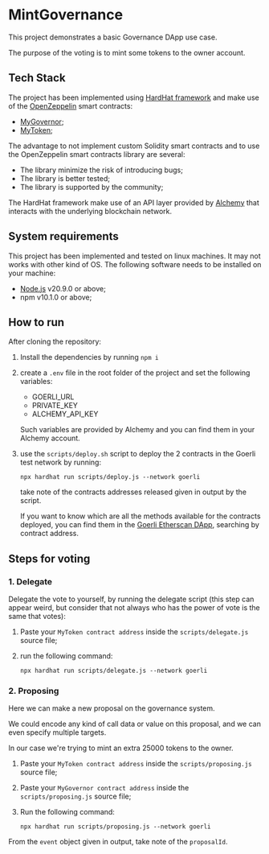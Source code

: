 # MintGovernance

This project demonstrates a basic Governance DApp use case.

The purpose of the voting is to mint some tokens to the owner account.

## Tech Stack
The project has been implemented using [HardHat framework](https://hardhat.org/) and make use of the [OpenZeppelin](https://www.openzeppelin.com/) smart contracts:

* [MyGovernor](https://wizard.openzeppelin.com/#governor);
* [MyToken](https://wizard.openzeppelin.com/#erc20);

The advantage to not implement custom Solidity smart contracts and to use the OpenZeppelin smart contracts library are several:

* The library minimize the risk of introducing bugs;
* The library is better tested;
* The library is supported by the community;

The HardHat framework make use of an API layer provided by [Alchemy](https://www.alchemy.com/) that interacts with the underlying blockchain network.


## System requirements
This project has been implemented and tested on linux machines. It may not works with other kind of OS. The following software needs to be installed on your machine:

* [Node.js](https://nodejs.org/en) v20.9.0 or above;
* npm v10.1.0 or above;

## How to run
After cloning the repository:
1. Install the dependencies by running `npm i`
2. create a `.env` file in the root folder of the project and set the following variables:
    * GOERLI_URL
    * PRIVATE_KEY
    * ALCHEMY_API_KEY

    Such variables are provided by Alchemy and you can find them in your Alchemy account.
3. use the `scripts/deploy.sh` script to deploy the 2 contracts in the Goerli test network by running:

    ```shell
    npx hardhat run scripts/deploy.js --network goerli
    ```
    take note of the contracts addresses released given in output by the script.

    If you want to know which are all the methods available for the contracts deployed, you can find them in the [Goerli Etherscan DApp](https://goerli.etherscan.io/),
    searching by contract address.

## Steps for voting

### 1. Delegate
Delegate the vote to yourself, by running the delegate script (this step can appear weird, but consider that not always who has the power of vote is the same that votes):

1. Paste your `MyToken contract address` inside the `scripts/delegate.js` source file;
2. run the following command:

    ```shell
    npx hardhat run scripts/delegate.js --network goerli
    ```
### 2. Proposing
Here  we can make a new proposal on the governance system.

We could encode any kind of call data or value on this proposal, and we can even specify multiple targets. 

In our case we're trying to mint an extra 25000 tokens to the owner.

1. Paste your `MyToken contract address` inside the `scripts/proposing.js` source file;
2. Paste your `MyGovernor contract address` inside the `scripts/proposing.js` source file;
3. Run the following command:

    ```shell
    npx hardhat run scripts/proposing.js --network goerli
    ```
From the `event` object given in output, take note of the `proposalId`.